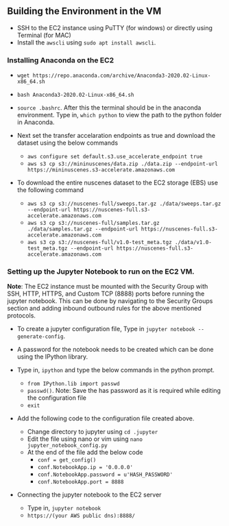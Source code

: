 ## Building the Environment in the VM

* SSH to the EC2 instance using PuTTY (for windows) or directly using Terminal (for MAC)
* Install the ```awscli``` using ```sudo apt install awscli```.

### Installing Anaconda on the EC2

  * ```wget https://repo.anaconda.com/archive/Anaconda3-2020.02-Linux-x86_64.sh```
  * ```bash Anaconda3-2020.02-Linux-x86_64.sh ```
  * ```source .bashrc```. After this the terminal should be in the anaconda environment. Type in, ```which python``` to view the path to the python folder in Anaconda.

* Next set the transfer accelaration endpoints as true and download the dataset using the below commands

  * ```aws configure set default.s3.use_accelerate_endpoint true```
  * ```aws s3 cp s3://mininuscenes/data.zip ./data.zip --endpoint-url https://mininuscenes.s3-accelerate.amazonaws.com```
 
* To download the entire nuscenes dataset to the EC2 storage (EBS) use the following command

  * ```aws s3 cp s3://nuscenes-full/sweeps.tar.gz ./data/sweeps.tar.gz --endpoint-url https://nuscenes-full.s3-accelerate.amazonaws.com```
  * ```aws s3 cp s3://nuscenes-full/samples.tar.gz ./data/samples.tar.gz --endpoint-url https://nuscenes-full.s3-accelerate.amazonaws.com```
  * ```aws s3 cp s3://nuscenes-full/v1.0-test_meta.tgz ./data/v1.0-test_meta.tgz --endpoint-url https://nuscenes-full.s3-accelerate.amazonaws.com```

### Setting up the Jupyter Notebook to run on the EC2 VM.

**Note**: The EC2 instance must be mounted with the Security Group with SSH, HTTP, HTTPS, and Custom TCP (8888) ports before running the jupyter notebook. This can be done by navigating to the Security Groups section and adding inbound outbound rules for the above mentioned protocols.

  * To create a jupyter configuration file, Type in ```jupyter notebook --generate-config```.
  * A password for the notebook needs to be created which can be done using the IPython library.
  
  * Type in, ```ipython``` and type the below commands in the python prompt.
  
    * ```from IPython.lib import passwd```
    * ```passwd()```. Note: Save the has password as it is required while editing the configuration file
    * ```exit```
  
  * Add the following code to the configuration file created above.
    * Change directory to jupyter using ```cd .jupyter``` 
    * Edit the file using nano or vim using ```nano jupyter_notebook_config.py```
    * At the end of the file add the below code 
      * ```conf = get_config()```
      * ```conf.NotebookApp.ip = '0.0.0.0'```
      * ```conf.NotebookApp.password = u'HASH_PASSWORD'```
      * ```conf.NotebookApp.port = 8888```
      
  * Connecting the jupyter notebook to the EC2 server
  
    * Type in, ```jupyter notebook```
    * ```https://(your AWS public dns):8888/```
